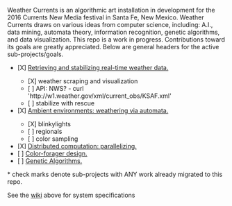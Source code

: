 Weather Currents is an algorithmic art installation in development
for the 2016 Currents New Media festival in Santa Fe, New Mexico.
Weather Currents draws on various ideas from computer science,
including: A.I., data mining, automata theory, information recognition,
genetic algorithms, and data visualization. This repo is a work
in progress. Contributions toward its goals are greatly appreciated.
Below are general headers for the active sub-projects/goals.

<ul>
<li> [X] <a href="/weather">Retrieving and stabilizing real-time weather data.</a></li>
<ul>
<li>[X] weather scraping and visualization</li>
<li>[ ] API: NWS? -  curl 'http://w1.weather.gov/xml/current_obs/KSAF.xml'</li>
<li>[ ] stabilize with rescue</li>
</ul>

<li> [X] <a href="/ambient_environment">Ambient environments: weathering via automata.</a></li>
<ul>
<li>[X] blinkylights</li>
<li>[ ] regionals</li>
<li>[ ] color sampling</li>
</ul>

<li> [X] <a href="/distributed_processes">Distributed computation: parallelizing.</a></li>

<li> [ ] <a href="/color_foragers">Color-forager design.</a></li>

<li> [ ] <a href="/genetic_algorithms">Genetic Algorithms.</a></li>
</ul>

<p>* check marks denote sub-projects with ANY work already migrated to this repo.</p>

<p>
See the <a href="https://github.com/jonzingale/weather_currents/wiki">wiki</a> above for system specifications
</p>

